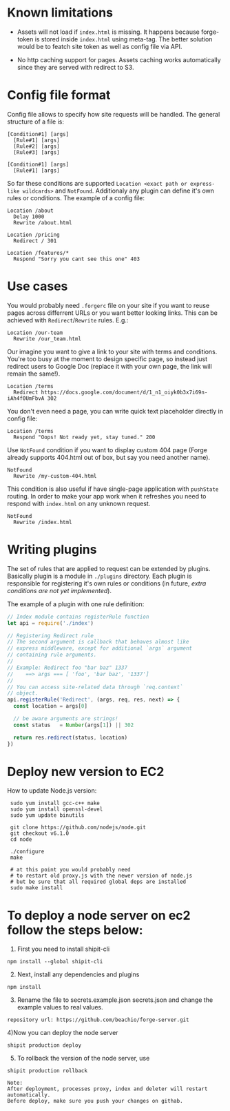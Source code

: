 # Known limitations

  * Assets will not load if `index.html` is missing. It happens because
    forge-token is stored inside `index.html` using meta-tag. The better solution would
    be to featch site token as well as config file via API.

  * No http caching support for pages. Assets caching works automatically since they
    are served with redirect to S3.

# Config file format
Config file allows to specify how site requests will be handled. The general structure of a file is:

```
[Condition#1] [args]
  [Rule#1] [args]
  [Rule#2] [args]
  [Rule#3] [args]

[Condition#1] [args]
  [Rule#1] [args]
```

So far these conditions are supported `Location <exact path or express-like wildcards>` and `NotFound`.
Additionaly any plugin can define it's own rules or conditions.
The example of a config file:

```
Location /about
  Delay 1000
  Rewrite /about.html

Location /pricing
  Redirect / 301

Location /features/*
  Respond "Sorry you cant see this one" 403
```

# Use cases 
You would probably need `.forgerc` file on your site if you want to reuse pages across differrent URLs or 
you want better looking links.
This can be achieved with `Redirect`/`Rewrite` rules. E.g.:

```
Location /our-team
  Rewrite /our_team.html
```

Our imagine you want to give a link to your site with terms and conditions. You're too busy at the moment to 
design specific page, so instead just redirect users to Google Doc (replace it with your own page, the link will remain
the same!).

```
Location /terms
  Redirect https://docs.google.com/document/d/1_n1_oiyk0b3x7i69n-iAh4f0UmFbvA 302
```

You don't even need a page, you can write quick text placeholder directly in config file:

```
Location /terms
  Respond "Oops! Not ready yet, stay tuned." 200
```

Use `NotFound` condition if you want to display custom 404 page (Forge already supports 404.html out of box, but say
you need another name).

```
NotFound
  Rewrite /my-custom-404.html
```

This condition is also useful if have single-page application with `pushState` routing. In order to
make your app work when it refreshes you need to respond with `index.html` on any unknown request.

```
NotFound
  Rewrite /index.html
```

# Writing plugins

The set of rules that are applied to request can be extended by plugins.
Basically plugin is a module in `./plugins` directory. Each plugin is
responsible for registering it's own rules or conditions (in future, _extra conditions are not
yet implemented_).

The example of a plugin with one rule definition:

```JavaScript
// Index module contains registerRule function
let api = require('./index')

// Registering Redirect rule
// The second argument is callback that behaves almost like
// express middleware, except for additional `args` argument
// containing rule arguments.
//
// Example: Redirect foo "bar baz" 1337
//    ==> args === [ 'foo', 'bar baz', '1337']
//
// You can access site-related data through `req.context`
// object.
api.registerRule('Redirect', (args, req, res, next) => {
  const location = args[0]

  // be aware arguments are strings!
  const status   = Number(args[1]) || 302

  return res.redirect(status, location)
})
```

# Deploy new version to EC2

How to update Node.js version:

```
 sudo yum install gcc-c++ make
 sudo yum install openssl-devel
 sudo yum update binutils

 git clone https://github.com/nodejs/node.git
 git checkout v6.1.0
 cd node

 ./configure
 make

 # at this point you would probably need
 # to restart old proxy.js with the newer version of node.js
 # but be sure that all required global deps are installed
 sudo make install

```

# To deploy a node server on ec2 follow the steps below:

1) First you need to install shipit-cli

```npm install --global shipit-cli```

2) Next, install any dependencies and plugins

```npm install```

3) Rename the file to secrets.example.json secrets.json and change the example values to real values.

```repository url: https://github.com/beachio/forge-server.git```

4)Now you can deploy the node server

```shipit production deploy```

5) To rollback the version of the node server, use

```shipit production rollback```

```
Note:
After deployment, processes proxy, index and deleter will restart automatically.
Before deploy, make sure you push your changes on githab.
```